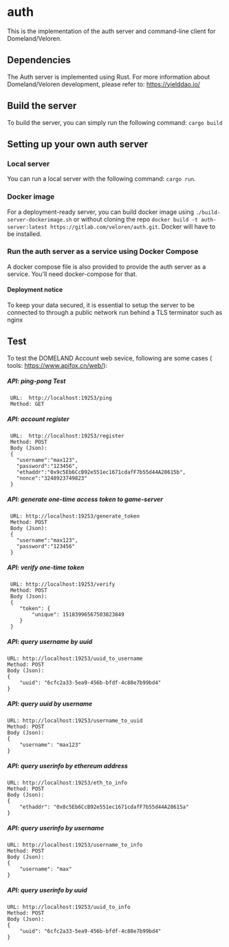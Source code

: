# auth

This is the implementation of the auth server and command-line client for Domeland/Veloren.

## Dependencies

The Auth server is implemented using Rust.
For more information about Domeland/Veloren development, please refer to: https://yielddao.io/

## Build the server
To build the server, you can simply run the following command: `cargo build`

## Setting up your own auth server

### Local server
You can run a local server with the following command: `cargo run`.

### Docker image
For a deployment-ready server, you can build docker image using `./build-server-dockerimage.sh` or without cloning the repo `docker build -t auth-server:latest https://gitlab.com/veloren/auth.git`. Docker will have to be installed.

### Run the auth server as a service using Docker Compose
A docker compose file is also provided to provide the auth server as a service. You'll need docker-compose for that.

#### Deployment notice
 To keep your data secured, it is essential to setup the server to be connected to through a public network run behind a TLS terminator such as nginx

## Test    
 To test the DOMELAND Account web sevice, following are some cases ( tools: https://www.apifox.cn/web/):

##### API: ping-pong Test
```
 URL:  http://localhost:19253/ping
 Method: GET
```

##### API: account register 
```
 URL:  http://localhost:19253/register
 Method: POST
 Body (Json):
 {
   "username":"max123",
   "password":"123456",
   "ethaddr":"0x9c5Eb6CcB92e551ec1671cdafF7b55d44A28615b",
   "nonce":"3248923749823"
 } 
 ```
 
##### API: generate one-time access token to  game-server
```
 URL: http://localhost:19253/generate_token
 Method: POST
 Body (Json):
 {
   "username":"max123",
   "password":"123456"
 } 
 ```

##### API: verify one-time token
```
 URL: http://localhost:19253/verify
 Method: POST
 Body (Json):
 {
    "token": {
        "unique": 15183996567503823849
    }
 }
```
##### API: query username by uuid
```
URL: http://localhost:19253/uuid_to_username
Method: POST
Body (Json):
{
    "uuid": "6cfc2a33-5ea9-456b-bfdf-4c88e7b99bd4"
}
```

##### API: query uuid by username
```
URL: http://localhost:19253/username_to_uuid
Method: POST
Body (Json):
{
    "username": "max123"
}
```

##### API: query userinfo by ethereum address
```
URL: http://localhost:19253/eth_to_info
Method: POST
Body (Json):
{
    "ethaddr": "0x8c5Eb6CcB92e551ec1671cdafF7b55d44A28615a"
}
```
##### API: query userinfo by username
```
URL: http://localhost:19253/username_to_info
Method: POST
Body (Json):
{
    "username": "max"
}
```
##### API: query userinfo by uuid
```
URL: http://localhost:19253/uuid_to_info
Method: POST
Body (Json):
{
    "uuid": "6cfc2a33-5ea9-456b-bfdf-4c88e7b99bd4"
}
```
